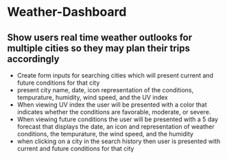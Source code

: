 # Weather-Dashboard

## Show users real time weather outlooks for multiple cities so they may plan their trips accordingly
* Create form inputs for searching cities which will present current and future conditions for that city
* present city name, date, icon representation of the conditions, tempurature, humidity, wind speed, and the UV index
* When viewing UV index the user will be presented with a color that indicates whether the conditions are favorable, moderate, or severe.
* When viewing future conditions the user will be presented with a 5 day forecast that displays the date, an icon and representation of weather conditions, the tempurature, the wind speed, and the humidity
* when clicking on a city in the search history then user is presented with current and future conditions for that city
